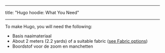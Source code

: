 - - -
title: "Hugo hoodie: What You Need"
- - -

To make Hugo, you will need the following:

- Basis naaimateriaal
- About 2 meters (2.2 yards) of a suitable fabric ([see Fabric options](/docs/patterns/hugo/fabric))
- Boordstof voor de zoom en manchetten
